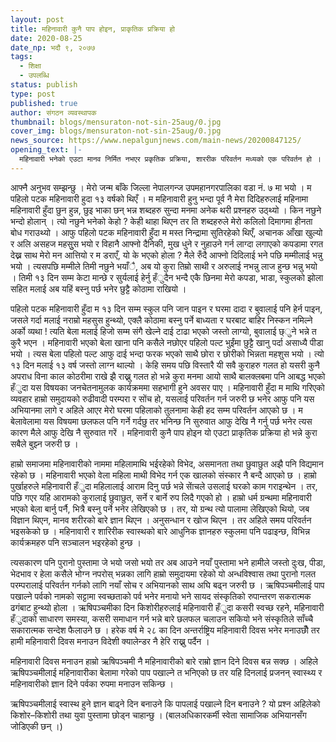 ```yaml
---
layout: post
title: महिनावारी कुनै पाप होइन, प्राकृतिक प्रक्रिया हो
date: 2020-08-25
date_np: भदौ ९, २०७७
tags:
  - शिक्षा
  - उपलब्धि
status: publish
type: post
published: true
author: संगठन व्यवस्थापक
thumbnail: blogs/mensuraton-not-sin-25aug/0.jpg
cover_img: blogs/mensuraton-not-sin-25aug/0.jpg
news_source: https://www.nepalgunjnews.com/main-news/20200847125/
opening_text: |-
  महिनावारी भनेको एउटा मानव निर्मित नभएर प्रकृतिक प्रक्रिया, शाररीक परिवर्तन मध्यको एक परिवर्तन हो । किशोरीहरु प्राय १२ वर्षको उमेर देखि नै महिनावारी हुन थाल्छन् । महिनावारी हुनु भएको एउटा किशोरी शाररिक रुपले परिपक्क भई हरेक महिनामा गर्भवती हुन तयार हँुदै गरेको संकेत हो तर अहिले नेपालको सन्दर्भमा हेर्ने हो भने महिनावारीलाई धेरै नामले बुझ्ने गरिन्छ । जस्तै पर सर्ने, नछुने हुने, छुई हुने, बाहिर सर्ने आदि जस्ता नाम अझै पनि प्रयोग गर्ने गरिन्छ । यी राखिएका नामहरुको भाव बाटै बुझ्न सकिन्छ हाम्रो समाजमा महिनावारीलाई हेर्ने दृष्टिकोण कस्तो छ भनेर ?
---
```


आफ्नै अनुभव सम्झन्छु । मेरो जन्म बाँके जिल्ला नेपालगन्ज उपमहानगरपालिका वडा नं. ७ मा भयो । म पहिलो पटक महिनावारी हुदा १३ वर्षको थिएँ । म महिनावारी हुनु भन्दा पूर्व नै मेरा दिदिहरुलाई महिनामा महिनावारी हुँदा छुन हुन्न, छुइ भाका छन् भन्न शब्दहरु सुन्दा मनमा अनेक थरी प्रश्नहरु उठ्थ्यो । किन नछुने भन्दो होलान् । त्यो नछुने भनेको केहो ? केही थाहा थिएन तर ति शब्दहरुले मेरो कलिलो दिमागमा हीनता बोध गराउथ्यो ।
आफु पहिलो पटक महिनावारी हुँदा म मस्त निन्द्रामा सुतिरहेको थिएँ, अचानक आँखा खुल्यो र अलि असहज महसुुस भयो र विहानै आफ्नो दैनिकी, मुख धुने र नुहाउने गर्न लाग्दा लगाएको कपडामा रगत देख्न साथ मेरो मन आत्तियो र म डराएँ, यो के भएको होला ? मैले रुँदै आफ्नो दिदिलाई भने पछि मम्मीलाई भन्नु भयो । त्यसपछि मम्मीले तिमी नछुने भयाँै, अब यो कुरा तिम्रो साथी र अरुलाई नभन्नु लाज हुन्छ भन्नु भयो । तिमी १३ दिन सम्म केटा मान्छे र सुर्यलाई हेर्नु हँुदैन भन्दै एकै छिनमा मेरो कपडा, भाडा, स्कुलको झोला सहित मलाई अब यहिं बस्नु पर्छ भनेर छुट्टै कोठामा राखियो ।

पहिलो पटक महिनावारी हुँदा म १३ दिन सम्म स्कुल पनि जान पाइन र घरमा दादा र बुवालाई पनि हेर्न पाइन, जसले गर्दा मलाई नराम्रो महसुस हुन्थ्यो, एक्लै कोठामा बस्नु पर्ने बाध्यता र घरबाट बाहिर निस्कन नमिल्ने अर्को व्यथा ! त्यति बेला मलाई हिजो सम्म संगै खेल्ने दाई टाढा भएको जस्तो लाग्यो, बुवालाई छ्ुने भन्ने त कुरै भएन । महिनावारी भएको बेला खाना पनि कसैले नछोएर पहिलो पल्ट भुईंमा छुट्टै खानु पर्दा असाध्यै पीडा भयो ।
त्यस बेला पहिलो पल्ट आफु दाई भन्दा फरक भएको साथै छोरा र छोरीको भिन्नता महशुस भयो । त्यो १३ दिन मलाई १३ वर्ष जस्तो लाग्न थाल्यो । केहि समय पछि विस्तारै यी सवै कुराहरु गलत हो यसरी कुनै अपराध विना काल कोठरीमा राखे झै राख्नु गलत हो भन्ने कुरा मनमा आयो साथै बालक्लबमा पनि आबद्ध भएको हँुदा यस विषयका जनचेतनामुलक कार्यक्रममा सहभागी हुने अवसर पाए । महिनावारी हुँदा म माथि गरिएको व्यवहार हाम्रो समुदायको रुढीवादी परम्परा र सोंच हो, यसलाई परिवर्तन गर्न जरुरी छ भनेर आफु पनि यस अभियानमा लागे र अहिले आएर मेरो घरमा पहिलाको तुलनामा केही हद सम्म परिवर्तन आएको छ । म बेलावेलामा यस विषयमा छलफल पनि गर्ने गर्दछु तर भनिन्छ नि सुरुवात आफु देखि नै गर्नु पर्छ भनेर त्यस कारण मैले आफु देखि नै सुरुवात गरें । महिनावारी कुनै पाप होइन यो एउटा प्राकृतिक प्रक्रिया हो भन्ने कुरा सबैले बुझ्न जरुरी छ ।

हाम्रो समाजमा महिनावारीको नाममा महिलामाथि भईरहेको विभेद, असमानता तथा छुवाछुत अझै पनि विद्यमान रहेको छ । महिनावारी भएको वेला महिला माथी विभेद गर्न एक खालको संस्कार नै बन्दै आएको छ । हाम्रो पुर्खाहरुले महिनावारी हँुदा महिलालाई आराम दिनु पर्छ भन्ने साेंचले उसलाई घरको काम गराइन्थेन । तर, पछि गएर यहि आरामको कुरालाई छुवाछुत, सर्ने र बार्ने रुप लिदै गएको हो । हाम्रो धर्म ग्रन्थमा महिनावारी भएको बेला बार्नु पर्नै, भित्रै बस्नु पर्ने भनेर लेखिएको छ । तर, यो ग्रन्थ त्यो पालामा लेखिएको थियो, जब विज्ञान थिएन, मानव शरीरको बारे ज्ञान थिएन । अनुसन्धान र खोज थिएन । तर अहिले समय परिवर्तन भइसकेको छ । महिनावारी र शारिरीक स्वास्थको बारे आधुनिक ज्ञानहरु स्कुलमा पनि पढाइन्छ, विभिन्न कार्यक्रमहरु पनि सञ्चालन भइरहेको हुन्छ ।

त्यसकारण पनि पुरानो पुस्तामा जे भयो जसो भयो तर अब आउने नयाँ पुस्तामा भने हामीले जस्तो दुःख, पीडा, भेदभाव र हेला कसैले भोग्न नपरोस् भन्नका लागि हाम्रो समुदायमा रहेको यो अन्धविश्वास तथा पुरानो गलत परम्परालाई परिवर्तन गर्नको लागि नयाँ सोच र अभियानको साथ अघि बढ्न जरुरी छ ।
ऋषिपञ्चमीलाई पाप पखाल्ने पर्वको नामको सट्टामा स्वच्छताको पर्व भनेर मनायो भने सायद संस्कृतिको रुपान्तरण सकरात्मक ढगंबाट हुन्थ्यो होला । ऋषिपञ्चमीका दिन किशोरीहरुलाई महिनावारी हँुदा कसरी स्वच्छ रहने, महिनावारी हँुदाको साधारण समस्या, कसरी समाधान गर्न भन्ने बारे छलफल चलाउन सकियो भने संस्कृतिले साँच्चै सकारात्मक सन्देश फैलाउने छ । हरेक वर्ष मे २८ का दिन अन्तर्राष्ट्रिय महिनावारी दिवस भनेर मनाउछौँ तर हामी महिनावारी दिवस मनाउन विदेशी क्यालेन्डर नै हेरि राख्नु पर्दैन ।

महिनावारी दिवस मनाउन हाम्रो ऋषिपञ्चमी नै महिनावारीको बारे राम्रो ज्ञान दिने दिवस बन्न सक्छ । अहिले ऋषिपञ्चमीलाई महिनावारीका बेलामा गरेको पाप पखाल्ने त भनिएको छ तर यहि दिनलाई प्रजनन् स्वास्थ्य र महिनावारीको ज्ञान दिने पर्वका रुपमा मनाउन सकिन्छ ।

ऋषिपञ्चमीलाई स्वास्थ हुने ज्ञान बाढ्ने दिन बनाउने कि पापलाई पखाल्ने दिन बनाउने ? यो प्रश्न अहिलेको किशोर–किशोरी तथा युवा पुस्तामा छोड्न चाहान्छु ।
(बालअधिकारकर्मी स्वेता सामाजिक अभियानसँग जोडिएकी छन् ।)
